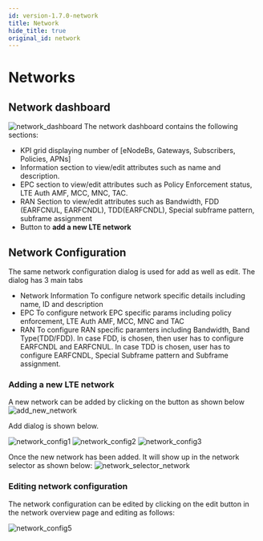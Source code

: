 ```yaml
---
id: version-1.7.0-network
title: Network
hide_title: true
original_id: network
---
```


# Networks

## Network dashboard

![network_dashboard](../../../docs/assets/nms/userguide/network_dashboard.png)
The network dashboard contains the following sections:

- KPI grid displaying number of [eNodeBs, Gateways, Subscribers, Policies, APNs]
- Information section to view/edit attributes such as name and description.
- EPC section to view/edit attributes such as Policy Enforcement status, LTE Auth AMF, MCC, MNC, TAC.
- RAN Section to view/edit attributes such as Bandwidth, FDD (EARFCNUL, EARFCNDL), TDD(EARFCNDL), Special subframe pattern, subframe assignment
- Button to **add a new LTE network**

## Network Configuration

The same network configuration dialog is used for add as well as edit. The dialog has 3 main tabs

- Network Information
    To configure network specific details including name, ID and description
- EPC
    To configure network EPC specific params including policy enforcement, LTE Auth AMF,
    MCC, MNC and TAC
- RAN
    To configure RAN specific paramters including Bandwidth, Band Type(TDD/FDD). In case FDD, is
    chosen, then user has to configure EARFCNDL and EARFCNUL. In case TDD is chosen, user has to
    configure EARFCNDL, Special Subframe pattern and Subframe assignment.

### Adding a new LTE network

A new network can be added by clicking on the button as shown below
![add_new_network](../../../docs/assets/nms/userguide/add_new_network.png)

Add dialog is shown below.

![network_config1](../../../docs/assets/nms/userguide/network_config1.png)
![network_config2](../../../docs/assets/nms/userguide/network_config2.png)
![network_config3](../../../docs/assets/nms/userguide/network_config3.png)

Once the new network has been added. It will show up in the network
selector as shown below:
![network_selector_network](../../../docs/assets/nms/userguide/network_selector_network.png)

### Editing network configuration

The network configuration can be edited by clicking on the edit button in the network overview page
and editing as follows:

![network_config5](../../../docs/assets/nms/userguide/network_config5.png)
